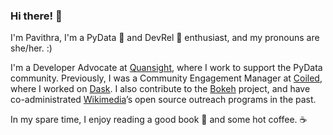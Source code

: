 ### Hi there! 👋

I'm Pavithra, I'm a PyData 🐍 and DevRel 🥑 enthusiast, and my pronouns are she/her. :)

I'm a Developer Advocate at [Quansight](https://quansight.com/), where I work to support the PyData community.
Previously, I was a Community Engagement Manager at [Coiled](https://coiled.io), where I worked on [Dask](https://dask.org).
I also contribute to the [Bokeh](https://bokeh.org) project,
and have co-administrated [Wikimedia](https://wikimediafoundation.org/)’s open source outreach programs in the past.

In my spare time, I enjoy reading a good book 📖 and some hot coffee. ☕
